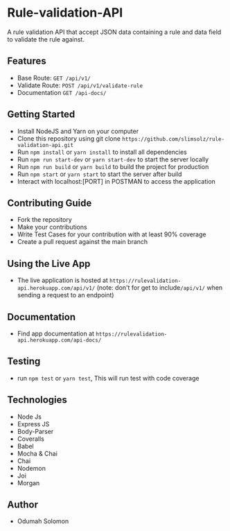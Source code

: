 # Rule-validation-API

A rule validation API that accept JSON data containing a rule and data field to validate the rule against.

## Features

- Base Route: `GET /api/v1/`
- Validate Route: `POST /api/v1/validate-rule`
- Documentation `GET /api-docs/`

## Getting Started

- Install NodeJS and Yarn on your computer
- Clone this repository using git clone `https://github.com/slimsolz/rule-validation-api.git`
- Run `npm install` or `yarn install` to install all dependencies
- Run `npm run start-dev` or `yarn start-dev` to start the server locally
- Run `npm run build` or `yarn build` to build the project for production
- Run `npm start` or `yarn start` to start the server after build
- Interact with localhost:[PORT] in POSTMAN to access the application

## Contributing Guide

- Fork the repository
- Make your contributions
- Write Test Cases for your contribution with at least 90% coverage
- Create a pull request against the main branch

## Using the Live App

- The live application is hosted at `https://rulevalidation-api.herokuapp.com/api/v1/` (note: don't for get to include`/api/v1/` when sending a request to an endpoint)

## Documentation

- Find app documentation at `https://rulevalidation-api.herokuapp.com/api-docs/`

## Testing

- run `npm test` or `yarn test`, This will run test with code coverage

## Technologies

- Node Js
- Express JS
- Body-Parser
- Coveralls
- Babel
- Mocha & Chai
- Chai
- Nodemon
- Joi
- Morgan

## Author

- Odumah Solomon

